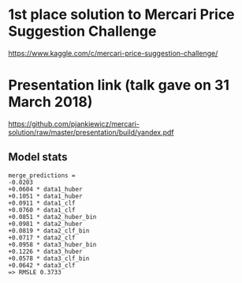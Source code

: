 1st place solution to Mercari Price Suggestion Challenge
========================================================

https://www.kaggle.com/c/mercari-price-suggestion-challenge/

Presentation link (talk gave on 31 March 2018)
========================================================

https://github.com/pjankiewicz/mercari-solution/raw/master/presentation/build/yandex.pdf

Model stats
-----------

```
merge_predictions =
-0.0203
+0.0604 * data1_huber
+0.1051 * data1_huber
+0.0911 * data1_clf
+0.0760 * data1_clf
+0.0851 * data2_huber_bin
+0.0981 * data2_huber
+0.0819 * data2_clf_bin
+0.0717 * data2_clf
+0.0958 * data3_huber_bin
+0.1226 * data3_huber
+0.0578 * data3_clf_bin
+0.0642 * data3_clf
=> RMSLE 0.3733
```
